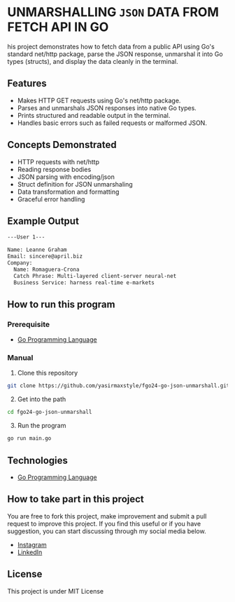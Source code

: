 # UNMARSHALLING `JSON` DATA FROM FETCH API IN GO
his project demonstrates how to fetch data from a public API using Go's standard net/http package, parse the JSON response, unmarshal it into Go types (structs), and display the data cleanly in the terminal.

## Features
- Makes HTTP GET requests using Go's net/http package.
- Parses and unmarshals JSON responses into native Go types.
- Prints structured and readable output in the terminal.
- Handles basic errors such as failed requests or malformed JSON.

## Concepts Demonstrated
- HTTP requests with net/http
- Reading response bodies
- JSON parsing with encoding/json
- Struct definition for JSON unmarshaling
- Data transformation and formatting
- Graceful error handling

## Example Output
```bash
---User 1---

Name: Leanne Graham
Email: sincere@april.biz
Company:
  Name: Romaguera-Crona
  Catch Phrase: Multi-layered client-server neural-net
  Business Service: harness real-time e-markets

```

## How to run this program
### Prerequisite
- [Go Programming Language](https://go.dev/)

### Manual

1. Clone this repository
```bash
git clone https://github.com/yasirmaxstyle/fgo24-go-json-unmarshall.git
```
2. Get into the path
```bash
cd fgo24-go-json-unmarshall
```
3. Run the program
```bash
go run main.go
```

## Technologies
- [Go Programming Language](https://go.dev/)

## How to take part in this project
You are free to fork this project, make improvement and submit a pull request to improve this project. If you find this useful or if you have suggestion, you can start discussing through my social media below.
- [Instagram](https://www.instagram.com/yasirmaxstyle/)
- [LinkedIn](https://www.linkedin.com/in/muhamad-yasir-806230117/)

## License
This project is under MIT License
